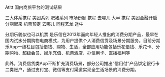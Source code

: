 Atitt 国内商旅平台的测试结果


三大体系携程 美团系列  肥猪系列
市场份额 携程 去哪儿 大半
携程 美团金融开启分期起来 机票预定
去哪儿 同程艺龙 途牛


分期乐貌似也可以机票
是乐信在2013年面向年轻人推出的消费分期产品，最早在国内试水分期购物电商模式，为用户提供个人消费信贷及场景分期服务。目前分期乐App一级栏目包括借钱、购物、生活，全部应用功能包括乐花借钱、乐花卡、分期购物、超级会员、娱乐充值、机票酒店、办信用卡、直播福利等


此外，消费信贷类App不断扩充消费场景，部分公司推出“信用付”产品绑定银行卡二类账户，通过支付宝、微信等支付渠道实现全生活场景的消费分期。
